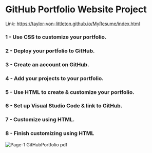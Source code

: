 # GitHub Portfolio Website Project
Link: https://taylor-von-littleton.github.io/MyResume/index.html
### 1 - Use CSS to customize your portfolio.
### 2 - Deploy your portfolio to GitHub.
### 3 - Create an account on GitHub.
### 4 - Add your projects to your portfolio.
### 5 - Use HTML to create & customize your portfolio.
### 6 - Set up Visual Studio Code & link to GitHub.
### 7 - Customize using HTML.
### 8 - Finish customizing using HTML
![Page-1  GitHubPortfolio pdf](https://user-images.githubusercontent.com/106122834/181861023-a9374119-0e96-4b31-994c-a575bb6dcaa8.jpeg)
